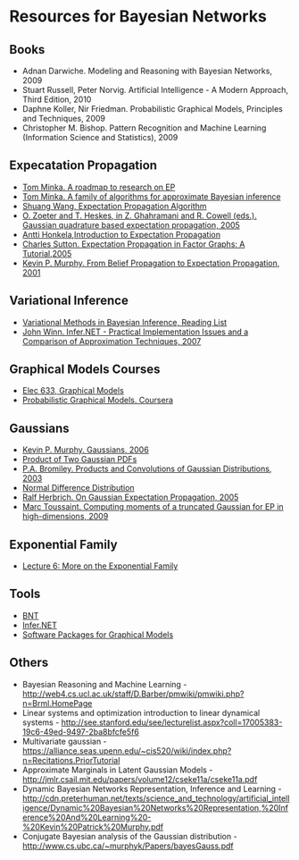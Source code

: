 Resources for Bayesian Networks
===============================

Books
-----

* Adnan Darwiche. Modeling and Reasoning with Bayesian Networks, 2009
* Stuart Russell, Peter Norvig. Artificial Intelligence - A Modern Approach, Third Edition, 2010
* Daphne Koller, Nir Friedman. Probabilistic Graphical Models, Principles and Techniques, 2009
* Christopher M. Bishop. Pattern Recognition and Machine Learning (Information Science and Statistics), 2009

Expecatation Propagation
------------------------------

* [Tom Minka. A roadmap to research on EP](http://research.microsoft.com/en-us/um/people/minka/papers/ep/roadmap.html)
* [Tom Minka. A family of algorithms for approximate Bayesian inference](http://research.microsoft.com/en-us/um/people/minka/papers/ep/)
* [Shuang Wang, Expectation Propagation Algorithm](http://www.shuangwang.org/pdf/ep_note_shuang.pdf)
* [O. Zoeter and T. Heskes, in Z. Ghahramani and R. Cowell (eds.). Gaussian quadrature based expectation propagation, 2005](http://www.gatsby.ucl.ac.uk/aistats/fullpapers/140.pdf)
* [Antti Honkela,Introduction to Expectation Propagation](http://www.cis.hut.fi/cis/projects/mi/ep_intro.pdf)
* [Charles Sutton. Expectation Propagation in Factor Graphs: A Tutorial,2005](http://homepages.inf.ed.ac.uk/csutton/publications/ep-tutorial.pdf)
* [Kevin P. Murphy. From Belief Propagation to Expectation Propagation, 2001](www.cs.ubc.ca/~murphyk/Papers/EP.ps.gz)

Variational Inference
---------------------

* [Variational Methods in Bayesian Inference, Reading List](http://www.maths.bris.ac.uk/~maomz/readinglist.html)
* [John Winn. Infer.NET - Practical Implementation Issues and a Comparison of Approximation Techniques, 2007](http://videolectures.net/abi07_winn_ipi/)

Graphical Models Courses
------------------------------

* [Elec 633, Graphical Models](http://www.ece.rice.edu/~vc3/elec633/)
* [Probabilistic Graphical Models. Coursera](https://www.coursera.org/course/pgm)

Gaussians
---------

* [Kevin P. Murphy. Gaussians, 2006](http://www.cs.ubc.ca/~murphyk/Teaching/CS340-Fall06/reading/gaussians.pdf)
* [Product of Two Gaussian PDFs](https://ccrma.stanford.edu/~jos/sasp/Product_Two_Gaussian_PDFs.html)
* [P.A. Bromiley. Products and Convolutions of Gaussian Distributions, 2003](http://www.tina-vision.net/docs/memos/2003-003.pdf)
* [Normal Difference Distribution](http://mathworld.wolfram.com/NormalDifferenceDistribution.html)
* [Ralf Herbrich. On Gaussian Expectation Propagation, 2005](http://research.microsoft.com/pubs/74554/EP.pdf)
* [Marc Toussaint. Computing moments of a truncated Gaussian for EP in high-dimensions, 2009](http://userpage.fu-berlin.de/mtoussai/notes/truncatedGaussian.pdf)

Exponential Family
------------------

* [Lecture 6: More on the Exponential Family](http://people.stat.sfu.ca/~raltman/stat402/402L6.pdf)

Tools
-----

* [BNT](https://code.google.com/p/bnt/)
* [Infer.NET](http://research.microsoft.com/en-us/um/cambridge/projects/infernet/)
* [Software Packages for Graphical Models](http://people.cs.ubc.ca/~murphyk/Software/bnsoft.html)

Others
------

* Bayesian Reasoning and Machine Learning - http://web4.cs.ucl.ac.uk/staff/D.Barber/pmwiki/pmwiki.php?n=Brml.HomePage
* Linear systems and optimization introduction to linear dynamical systems - http://see.stanford.edu/see/lecturelist.aspx?coll=17005383-19c6-49ed-9497-2ba8bfcfe5f6
* Multivariate gaussian - https://alliance.seas.upenn.edu/~cis520/wiki/index.php?n=Recitations.PriorTutorial
* Approximate Marginals in Latent Gaussian Models - http://jmlr.csail.mit.edu/papers/volume12/cseke11a/cseke11a.pdf
* Dynamic Bayesian Networks Representation, Inference and Learning - http://cdn.preterhuman.net/texts/science_and_technology/artificial_intelligence/Dynamic%20Bayesian%20Networks%20Representation,%20Inference%20And%20Learning%20-%20Kevin%20Patrick%20Murphy.pdf
* Conjugate Bayesian analysis of the Gaussian distribution - http://www.cs.ubc.ca/~murphyk/Papers/bayesGauss.pdf
